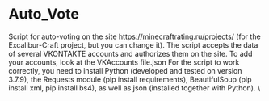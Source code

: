 # Auto_Vote
Script for auto-voting on the site https://minecraftrating.ru/projects/ (for the Excalibur-Craft project, but you can change it). The script accepts the data of several VKONTAKTE accounts and authorizes them on the site. To add your accounts, look at the VKAccounts file.json For the script to work correctly, you need to install Python (developed and tested on version 3.7.9), the Requests module (pip install requirements), BeautifulSoup (pip install xml, pip install bs4), as well as json (installed together with Python). \\ 
